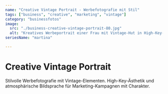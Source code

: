 ```yaml
---
name: "Creative Vintage Portrait - Werbefotografie mit Stil"
tags: ["business", "creative", "marketing", "vintage"]
category: "businessfotos"
image:
  src: "./business-creative-vintage-portrait-80.jpg"
  alt: "Kreatives Werbeportrait einer Frau mit Vintage-Hut in High-Key-Ästhetik für Marketing-Kampagne"
seriesName: "martina"

---
```


# Creative Vintage Portrait

Stilvolle Werbefotografie mit Vintage-Elementen. High-Key-Ästhetik und atmosphärische Bildsprache für Marketing-Kampagnen mit Charakter.